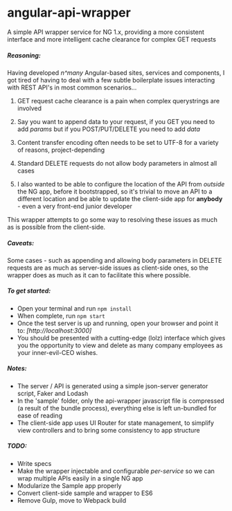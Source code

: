 # angular-api-wrapper
A simple API wrapper service for NG 1.x, providing a more consistent interface and more 
intelligent cache clearance for complex GET requests

##### Reasoning:
Having developed _n^many_ Angular-based sites, services and components, 
I got tired of having to deal with a few subtle boilerplate issues interacting
with REST API's in most common scenarios...
 
1. GET request cache clearance is a pain when complex querystrings are involved

2. Say you want to append data to your request, if you GET you need to add _params_ but if you POST/PUT/DELETE 
you need to add _data_

3. Content transfer encoding often needs to be set to UTF-8 for a variety of reasons, project-depending

4. Standard DELETE requests do not allow body parameters in almost all cases

5. I also wanted to be able to configure the location of the API from _outside_ the NG app, before it bootstrapped,
so it's trivial to move an API to a different location and be able to update the client-side app 
for **anybody** - even a very front-end junior developer

This wrapper attempts to go some way to resolving these issues as much as is possible from the client-side.

##### Caveats:
Some cases - such as appending and allowing body parameters in DELETE requests are as much as server-side issues
as client-side ones, so the wrapper does as much as it can to facilitate this where possible.

##### To get started:
- Open your terminal and run `npm install`
- When complete, run `npm start`
- Once the test server is up and running, open your browser and point it to: _[http://localhost:3000]_
- You should be presented with a cutting-edge (lolz) interface which gives you the opportunity to view and delete
as many company employees as your inner-evil-CEO wishes. 

##### Notes:
- The server / API is generated using a simple json-server generator script, Faker and Lodash
- In the 'sample' folder, only the api-wrapper javascript file is compressed (a result of the bundle process), 
everything else is left un-bundled for ease of reading
- The client-side app uses UI Router for state management, to simplify view controllers 
and to bring some consistency to app structure

##### TODO:
- Write specs
- Make the wrapper injectable and configurable _per-service_ so we can wrap 
multiple APIs easily in a single NG app
- Modularize the Sample app properly
- Convert client-side sample and wrapper to ES6
- Remove Gulp, move to Webpack build

